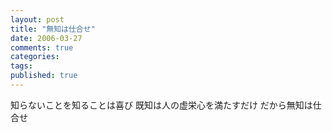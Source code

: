 ```yaml
---
layout: post
title: "無知は仕合せ"
date: 2006-03-27
comments: true
categories:
tags:
published: true
---
```



知らないことを知ることは喜び
既知は人の虚栄心を満たすだけ
だから無知は仕合せ
